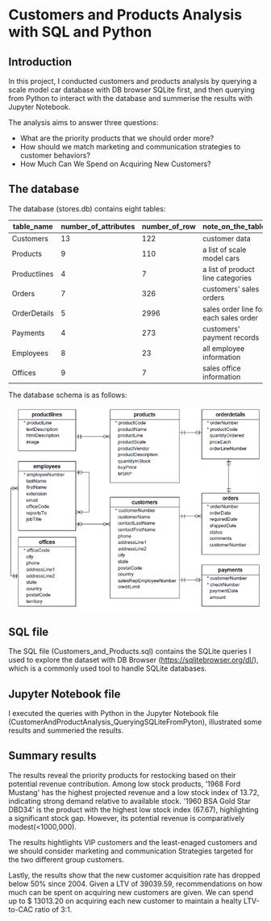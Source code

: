 # Customers and Products Analysis with SQL and Python
## Introduction 
In this project, I conducted customers and products analysis by querying a scale model car database with DB browser SQLite first, and then querying from Python to interact with the database and summerise the results with Jupyter Notebook.

The analysis aims to answer three questions:
* What are the priority products that we should order more?
* How should we match marketing and communication strategies to customer behaviors?
* How Much Can We Spend on Acquiring New Customers?
## The database
The database (stores.db) contains eight tables:

|table_name  |number_of_attributes|number_of_row| note_on_the_table                   |
|------------|--------------------|-------------|-------------------------------------|
|Customers   |13                  |122          |customer data                        |
|Products    |9                   |110          |a list of scale model cars           |
|Productlines|4                   |7            |a list of product line categories    |
|Orders      |7                   |326          |customers' sales orders              |
|OrderDetails|5                   |2996         |sales order line for each sales order|
|Payments    |4                   |273          |customers' payment records           |
|Employees   |8                   |23           |all employee information             |
|Offices     |9                   |7            |sales office information             | 


The database schema is as follows:

![database schema](./db_schema.png)

## SQL file
The SQL file (Customers_and_Products.sql) contains the SQLite queries I used to explore the dataset with DB Browser (https://sqlitebrowser.org/dl/), which is a commonly used tool to handle SQLite databases. 

## Jupyter Notebook file
I executed the queries with Python in the Jupyter Notebook file (CustomerAndProductAnalysis_QueryingSQLiteFromPyton), illustrated some results and summeried the results. 


## Summary results 

The results reveal the priority products for restocking based on their potential revenue contribution. Among low stock products, '1968 Ford Mustang' has the highest projected revenue and a low stock index of 13.72, indicating strong demand relative to available stock. '1960 BSA Gold Star DBD34' is the product with the highest low stock index (67.67), highlighting a significant stock gap. However, its potential revenue is comparatively modest(<1000,000).

The results hightlights VIP customers and the least-enaged customers and we should consider marketing and communication Strategies targeted for the two different group customers.

Lastly, the results show that the new customer acquisition rate has dropped below 50% since 2004. Given a LTV of 39039.59, recommendations on how much can be spent on acquiring new customers are given. We can spend up to $ 13013.20 on acquiring each new customer to maintain a healty LTV-to-CAC ratio of 3:1.
